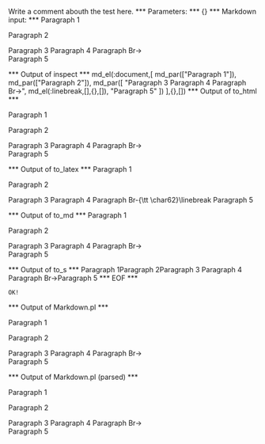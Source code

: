Write a comment abouth the test here.
*** Parameters: ***
{}
*** Markdown input: ***
Paragraph 1

Paragraph 2


Paragraph 3
Paragraph 4
Paragraph Br->  
Paragraph 5


*** Output of inspect ***
md_el(:document,[
	md_par(["Paragraph 1"]),
	md_par(["Paragraph 2"]),
	md_par([
		"Paragraph 3 Paragraph 4 Paragraph Br->",
		md_el(:linebreak,[],{},[]),
		"Paragraph 5"
	])
],{},[])
*** Output of to_html ***

<p>Paragraph 1</p>

<p>Paragraph 2</p>

<p>Paragraph 3 Paragraph 4 Paragraph Br-&gt;<br />Paragraph 5</p>

*** Output of to_latex ***
Paragraph 1

Paragraph 2

Paragraph 3 Paragraph 4 Paragraph Br-{\tt \char62}\linebreak Paragraph 5


*** Output of to_md ***
Paragraph 1

Paragraph 2

Paragraph 3 Paragraph 4 Paragraph Br->  
Paragraph 5


*** Output of to_s ***
Paragraph 1Paragraph 2Paragraph 3 Paragraph 4 Paragraph Br->Paragraph 5
*** EOF ***



	OK!



*** Output of Markdown.pl ***
<p>Paragraph 1</p>

<p>Paragraph 2</p>

<p>Paragraph 3
Paragraph 4
Paragraph Br-> <br />
Paragraph 5</p>

*** Output of Markdown.pl (parsed) ***
<p>Paragraph 1</p
   ><p>Paragraph 2</p
   ><p>Paragraph 3
Paragraph 4
Paragraph Br-> <br/
     >
Paragraph 5</p
 >